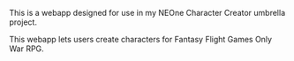 This is a webapp designed for use in my NEOne Character Creator umbrella project.

This webapp lets users create characters for Fantasy Flight Games Only War RPG.